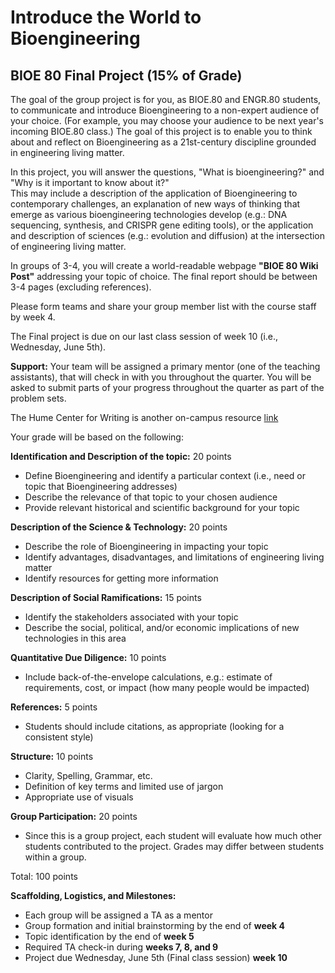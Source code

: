 # Introduce the World to Bioengineering 
## BIOE 80 Final Project (15% of Grade)

The goal of the group project is for you, as BIOE.80 and ENGR.80 students, to communicate and introduce Bioengineering to a non-expert audience of your choice. (For example, you may choose your audience to be next year's incoming BIOE.80 class.) The goal of this project is to enable you to think about and reflect on Bioengineering as a 21st-century discipline grounded in engineering living matter.

In this project, you will answer the questions, "What is bioengineering?" and "Why is it important to know about it?"  
This may include a description of the application of Bioengineering to contemporary challenges, an explanation of new ways of thinking that emerge as various bioengineering technologies develop (e.g.: DNA sequencing, synthesis, and CRISPR gene editing tools), or the application and description of sciences (e.g.: evolution and diffusion) at the intersection of engineering living matter. 

In groups of 3-4, you will create a world-readable webpage **"BIOE 80 Wiki Post"** addressing your topic of choice.  The final report should be between 3-4 pages (excluding references).  

Please form teams and share your group member list with the course staff by week 4. 

The Final project is due on our last class session of week 10 (i.e., Wednesday, June 5th). 

**Support:** Your team will be assigned a primary mentor (one of the teaching assistants),  that will check in with you throughout the quarter. You will be asked to submit parts of your progress throughout the quarter as part of the problem sets. 

The Hume Center for Writing is another on-campus resource [link](https://undergrad.stanford.edu/tutoring-support/hume-center)

Your grade will be based on the following:

**Identification and Description of the topic:** 20 points
* Define Bioengineering and identify a particular context (i.e., need or topic that Bioengineering addresses)
* Describe the relevance of that topic to your chosen audience
* Provide relevant historical and scientific background for your topic

**Description of the Science & Technology:** 20 points
* Describe the role of Bioengineering in impacting your topic 
* Identify advantages, disadvantages, and limitations of engineering living matter
* Identify resources for getting more information

**Description of Social Ramifications:** 15 points
* Identify the stakeholders associated with your topic
* Describe the social, political, and/or economic implications of new technologies in this area

**Quantitative Due Diligence:** 10 points
* Include back-of-the-envelope calculations, e.g.: estimate of requirements, cost, or impact (how many people would be impacted)

**References:** 5 points
* Students should include citations, as appropriate (looking for a consistent style)

**Structure:** 10 points
* Clarity, Spelling, Grammar, etc.
* Definition of key terms and limited use of jargon
* Appropriate use of visuals

**Group Participation:** 20 points
* Since this is a group project, each student will evaluate how much other students contributed to the project. 
Grades may differ between students within a group.

Total: 100 points  

**Scaffolding, Logistics, and Milestones:**
* Each group will be assigned a TA as a mentor
* Group formation and initial brainstorming by the end of **week 4**
* Topic identification by the end of **week 5**
* Required TA check-in during **weeks 7, 8, and 9**
* Project due Wednesday, June 5th (Final class session) **week 10** 

